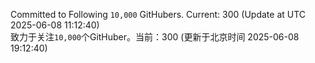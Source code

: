 Committed to Following `10,000` GitHubers. Current: <!-- FOLLOWING_COUNT -->300<!-- FOLLOWING_COUNT --> (Update at UTC <!-- LAST_UPDATED -->2025-06-08 11:12:40<!-- LAST_UPDATED -->)<br>
致力于关注`10,000`个GitHuber。当前：<!-- FOLLOWING_COUNT -->300<!-- FOLLOWING_COUNT --> (更新于北京时间 <!-- LAST_UPDATED_CST -->2025-06-08 19:12:40<!-- LAST_UPDATED_CST -->)
